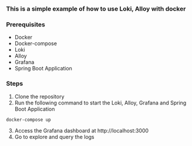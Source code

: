 ### This is a simple example of how to use Loki, Alloy with docker
### Prerequisites
- Docker
- Docker-compose
- Loki
- Alloy
- Grafana
- Spring Boot Application

### Steps  
1. Clone the repository
2. Run the following command to start the Loki, Alloy, Grafana and Spring Boot Application
```bash
docker-compose up
```
3. Access the Grafana dashboard at http://localhost:3000
4. Go to explore and query the logs
